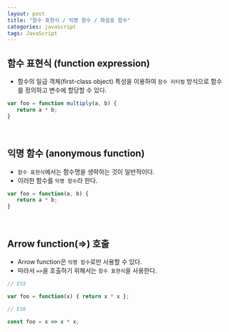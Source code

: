 ```yaml
---
layout: post
title: "함수 표현식 / 익명 함수 / 화살표 함수"
categories: javascript
tags: JavaScript
---
```


## 함수 표현식 (function expression)

- 함수의 일급 객체(first-class object) 특성을 이용하여 `함수 리터럴` 방식으로 함수를 정의하고 변수에 할당할 수 있다.

```javascript
var foo = function multiply(a, b) {
   return a * b;
}
```

<br>

## 익명 함수 (anonymous function)

- `함수 표현식`에서는 함수명을 생략하는 것이 일반적이다.
- 이러한 함수를 `익명 함수`라 한다.

```javascript
var foo = function(a, b) {
   return a * b;
}
```

<br>

## Arrow function(=>) 호출

- Arrow function은 `익명 함수`로만 사용할 수 있다.
- 따라서 `=>`을 호출하기 위해서는 `함수 표현식`을 사용한다.

```javascript
// ES5

var foo = function(x) { return x * x };
```

```javascript
// ES6

const foo = x => x * x;
```

